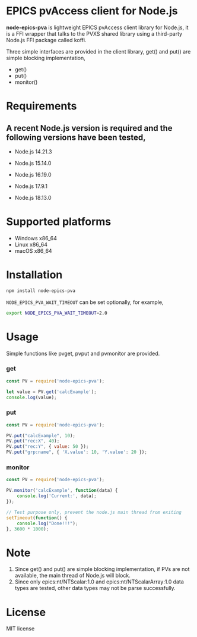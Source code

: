 # EPICS pvAccess client for Node.js

**node-epics-pva** is lightweight EPICS pvAccess client library for Node.js, it is a FFI wrapper that talks to the PVXS shared library using a third-party Node.js FFI package called koffi.

Three simple interfaces are provided in the client library, get() and put() are simple blocking implementation,
 * get()
 * put()
 * monitor()

# Requirements

## A recent Node.js version is required and the following versions have been tested,

* Node.js 14.21.3

* Node.js 15.14.0

* Node.js 16.19.0

* Node.js 17.9.1

* Node.js 18.13.0

# Supported platforms

* Windows x86_64
* Linux x86_64
* macOS x86_64

# Installation

```bash
npm install node-epics-pva
```

`NODE_EPICS_PVA_WAIT_TIMEOUT` can be set optionally, for example,

```bash
export NODE_EPICS_PVA_WAIT_TIMEOUT=2.0
```

# Usage

Simple functions like pvget, pvput and pvmonitor are provided.

### get

```javascript
const PV = require('node-epics-pva');

let value = PV.get('calcExample');
console.log(value);
```

### put

```javascript
const PV = require('node-epics-pva');

PV.put("calcExample", 10);
PV.put("rec:X", 40);
PV.put("rec:Y", { value: 50 });
PV.put("grp:name", { 'X.value': 10, 'Y.value': 20 });
```

### monitor

```javascript
const PV = require('node-epics-pva');

PV.monitor('calcExample', function(data) {
    console.log('Current:', data);
});

// Test purpose only, prevent the node.js main thread from exiting
setTimeout(function() {
    console.log("Done!!!");
}, 3600 * 1000);
```

# Note

1. Since get() and put() are simple blocking implementation, if PVs are not available, the main thread of Node.js will block.
2. Since only epics:nt/NTScalar:1.0 and epics:nt/NTScalarArray:1.0 data types are tested, other data types may not be parse successfully.

# License
MIT license